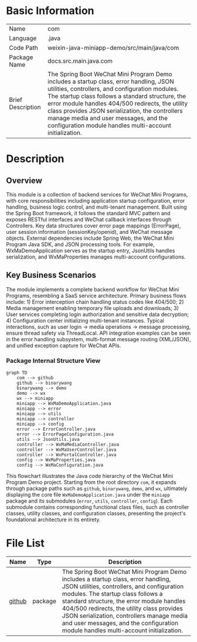 # Basic Information

|      |      |
|------|------|
| Name | com |
| Language | .java |
| Code Path | weixin-java-miniapp-demo/src/main/java/com |
| Package Name | docs.src.main.java.com |
| Brief Description | The Spring Boot WeChat Mini Program Demo includes a startup class, error handling, JSON utilities, controllers, and configuration modules. The startup class follows a standard structure, the error module handles 404/500 redirects, the utility class provides JSON serialization, the controllers manage media and user messages, and the configuration module handles multi-account initialization. |

# Description

## Overview  
This module is a collection of backend services for WeChat Mini Programs, with core responsibilities including application startup configuration, error handling, business logic control, and multi-tenant management. Built using the Spring Boot framework, it follows the standard MVC pattern and exposes RESTful interfaces and WeChat callback interfaces through Controllers. Key data structures cover error page mappings (ErrorPage), user session information (sessionKey/openid), and WeChat message objects. External dependencies include Spring Web, the WeChat Mini Program Java SDK, and JSON processing tools. For example, WxMaDemoApplication serves as the startup entry, JsonUtils handles serialization, and WxMaProperties manages multi-account configurations.  

## Key Business Scenarios  
The module implements a complete backend workflow for WeChat Mini Programs, resembling a SaaS service architecture. Primary business flows include: 1) Error interception chain handling status codes like 404/500; 2) Media management enabling temporary file uploads and downloads; 3) User services completing login authorization and sensitive data decryption; 4) Configuration center initializing multi-tenant instances. Typical interactions, such as user login → media operations → message processing, ensure thread safety via ThreadLocal. API integration examples can be seen in the error handling subsystem, multi-format message routing (XML/JSON), and unified exception capture for WeChat APIs.


### Package Internal Structure View

```mermaid
graph TD
    com --> github
    github --> binarywang
    binarywang --> demo
    demo --> wx
    wx --> miniapp
    miniapp --> WxMaDemoApplication.java
    miniapp --> error
    miniapp --> utils
    miniapp --> controller
    miniapp --> config
    error --> ErrorController.java
    error --> ErrorPageConfiguration.java
    utils --> JsonUtils.java
    controller --> WxMaMediaController.java
    controller --> WxMaUserController.java
    controller --> WxPortalController.java
    config --> WxMaProperties.java
    config --> WxMaConfiguration.java
```

This flowchart illustrates the Java code hierarchy of the WeChat Mini Program Demo project. Starting from the root directory `com`, it expands through package paths such as `github`, `binarywang`, `demo`, and `wx`, ultimately displaying the core file `WxMaDemoApplication.java` under the `miniapp` package and its submodules (`error`, `utils`, `controller`, `config`). Each submodule contains corresponding functional class files, such as controller classes, utility classes, and configuration classes, presenting the project's foundational architecture in its entirety.

# File List

| Name   | Type  | Description |
|-------|------|-------------|
| [github](github/_module.md) | package | The Spring Boot WeChat Mini Program Demo includes a startup class, error handling, JSON utilities, controllers, and configuration modules. The startup class follows a standard structure, the error module handles 404/500 redirects, the utility class provides JSON serialization, controllers manage media and user messages, and the configuration module handles multi-account initialization. |



